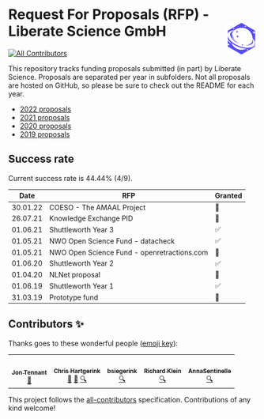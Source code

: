 # Request For Proposals (RFP) - Liberate Science GmbH <img src="https://raw.githubusercontent.com/libscie/design/main/libscie-logomark-1024-square.png" align="right" height="64" />
<!-- ALL-CONTRIBUTORS-BADGE:START - Do not remove or modify this section -->
[![All Contributors](https://img.shields.io/badge/all_contributors-5-orange.svg?style=flat-square)](#contributors-)
<!-- ALL-CONTRIBUTORS-BADGE:END -->

This repository tracks funding proposals submitted (in part) by Liberate
Science. Proposals are separated per year in subfolders. Not all proposals are hosted on GitHub, so please be sure to check out the README for each year.

* [2022 proposals](https://github.com/libscie/rfp/tree/main/2022)
* [2021 proposals](https://github.com/libscie/rfp/tree/main/2021)
* [2020 proposals](https://github.com/libscie/rfp/tree/main/2020)
* [2019 proposals](https://github.com/libscie/rfp/tree/main/2019)

## Success rate

Current success rate is 44.44% (4/9).

| Date     | RFP                                         | Granted |
|----------|---------------------------------------------|---------|
| 30.01.22 | COESO - The AMAAL Project                   | 🚫       |
| 26.07.21 | Knowledge Exchange PID                      | 🚫       |
| 01.06.21 | Shuttleworth Year 3                         | ✅       |
| 01.05.21 | NWO Open Science Fund - datacheck           | ✅       |
| 01.05.21 | NWO Open Science Fund - openretractions.com | 🚫       |
| 01.06.20 | Shuttleworth Year 2                         | ✅       |
| 01.04.20 | NLNet proposal                              | 🚫       |
| 01.06.19 | Shuttleworth Year 1                         | ✅       |
| 31.03.19 | Prototype fund                              | 🚫       |

## Contributors ✨

Thanks goes to these wonderful people ([emoji key](https://allcontributors.org/docs/en/emoji-key)):

<!-- ALL-CONTRIBUTORS-LIST:START - Do not remove or modify this section -->
<!-- prettier-ignore-start -->
<!-- markdownlint-disable -->
<table>
  <tr>
    <td align="center"><a href="http://fossilsandshit.com/"><img src="https://avatars0.githubusercontent.com/u/4954131?v=4?s=100" width="100px;" alt=""/><br /><sub><b>Jon Tennant</b></sub></a><br /><a href="https://github.com/libscie/rfp/pulls?q=is%3Apr+reviewed-by%3AProtohedgehog" title="Reviewed Pull Requests">👀</a></td>
    <td align="center"><a href="https://chjh.nl"><img src="https://avatars0.githubusercontent.com/u/2946344?v=4?s=100" width="100px;" alt=""/><br /><sub><b>Chris Hartgerink</b></sub></a><br /><a href="#maintenance-chartgerink" title="Maintenance">🚧</a> <a href="#ideas-chartgerink" title="Ideas, Planning, & Feedback">🤔</a> <a href="#fundingFinding-chartgerink" title="Funding Finding">🔍</a></td>
    <td align="center"><a href="https://github.com/bsiegerink"><img src="https://avatars.githubusercontent.com/u/59849315?v=4?s=100" width="100px;" alt=""/><br /><sub><b>bsiegerink</b></sub></a><br /><a href="#fundingFinding-bsiegerink" title="Funding Finding">🔍</a></td>
    <td align="center"><a href="https://www.raklein.me"><img src="https://avatars.githubusercontent.com/u/8781936?v=4?s=100" width="100px;" alt=""/><br /><sub><b>Richard Klein</b></sub></a><br /><a href="#fundingFinding-raklein" title="Funding Finding">🔍</a></td>
    <td align="center"><a href="https://github.com/AnnaSentinelle"><img src="https://avatars.githubusercontent.com/u/88331785?v=4?s=100" width="100px;" alt=""/><br /><sub><b>AnnaSentinelle</b></sub></a><br /><a href="#fundingFinding-AnnaSentinelle" title="Funding Finding">🔍</a></td>
  </tr>
</table>

<!-- markdownlint-restore -->
<!-- prettier-ignore-end -->

<!-- ALL-CONTRIBUTORS-LIST:END -->

This project follows the [all-contributors](https://github.com/all-contributors/all-contributors) specification. Contributions of any kind welcome!